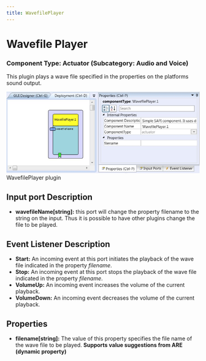 ```yaml
---
title: WavefilePlayer
---
```


# Wavefile Player

### Component Type: Actuator (Subcategory: Audio and Voice)

This plugin plays a wave file specified in the properties on the platforms sound output.

![Screenshot: WavefilePlayer plugin](./img/WavefilePlayer.jpg "Screenshot: WavefilePlayer plugin")  
WavefilePlayer plugin

## Input port Description

- **wavefileName\[string\]:** this port will change the property filename to the string on the input.
  Thus it is possible to have other plugins change the file to be played.

## Event Listener Description

- **Start:** An incoming event at this port initiates the playback of the wave file indicated in the property _filename_.
- **Stop:** An incoming event at this port stops the playback of the wave file indicated in the property _filename_.
- **VolumeUp:** An incoming event increases the volume of the current playback.
- **VolumeDown:** An incoming event decreases the volume of the current playback.

## Properties

- **filename\[string\]:** The value of this property specifies the file name of the wave file to be played.
  **Supports value suggestions from ARE (dynamic property)**
